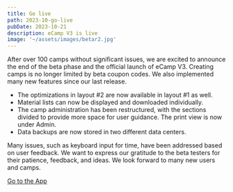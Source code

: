 ```yaml
---
title: Go live
path: 2023-10-go-live
pubDate: 2023-10-21
description: eCamp V3 is live
image: '~/assets/images/betar2.jpg'
---
```


After over 100 camps without significant issues,
we are excited to announce the end of the beta phase
and the official launch of eCamp V3.
Creating camps is no longer limited by beta coupon codes. 
We also implemented many new features since our last release.

- The optimizations in layout #2 are now available in layout #1 as well.
- Material lists can now be displayed and downloaded individually.
- The camp administration has been restructured,
  with the sections divided to provide more space for user guidance.
  The print view is now under Admin.
- Data backups are now stored in two different data centers.

Many issues, such as keyboard input for time, have been addressed based on user feedback.
We want to express our gratitude to the beta testers for their patience, feedback, and ideas.
We look forward to many new users and camps.

<a class="btn secondary mr-4 mb-4" href="https://app.ecamp3.ch" target="_blank">Go to the App</a>